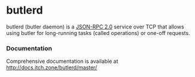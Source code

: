 # butlerd

butlerd (butler daemon) is a [JSON-RPC 2.0](http://www.jsonrpc.org/specification) service over TCP that allows
using butler for long-running tasks (called operations) or one-off requests.

### Documentation

Comprehensive documentation is available at <http://docs.itch.zone/butlerd/master/>

